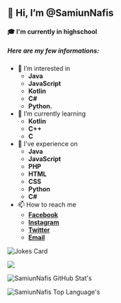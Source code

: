 ## 👋 Hi, I’m **@SamiunNafis**
#### 🎓 I'm currently in highschool
##### _Here are my few informations:_

- 👀 I’m interested in 
    - **Java**
    - **JavaScript** 
    - **Kotlin**
    - **C#**
    - **Python.**
- 🌱 I’m currently learning 
    - **Kotlin**
    - **C++**
    - **C**
- 🏅 I've experience on 
    - **Java**
    - **JavaScript**
    - **PHP**
    - **HTML**
    - **CSS**
    - **Python**
    - **C#**
- 📫 How to reach me
    - [**Facebook**](https://www.facebook.com/SamiunNafis0)
    - [**Instagram**](https://instagram.com/samiunnafis)
    - [**Twitter**](https://twitter.com/samiunnafis)
    - [**Email**](mailto:luea099@gmail.com)

![Jokes Card](https://readme-jokes.vercel.app/api)

![](https://visitor-badge.glitch.me/badge?page_id=SamiunNafis)

![SamiunNafis GitHub Stat's](https://github-readme-stats.vercel.app/api?username=SamiunNafis&include_all_commits=true)

![SamiunNafis Top Language's](https://github-readme-stats.vercel.app/api/top-langs/?username=SamiunNafis&layout=compact)


<!---
SamiunNafis/SamiunNafis is a ✨ special ✨ repository because its `README.md` (this file) appears on your GitHub profile.
You can click the Preview link to take a look at your changes.
--->
